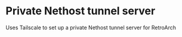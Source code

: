 Private Nethost tunnel server
=============================

Uses Tailscale to set up a private Nethost tunnel server for RetroArch

